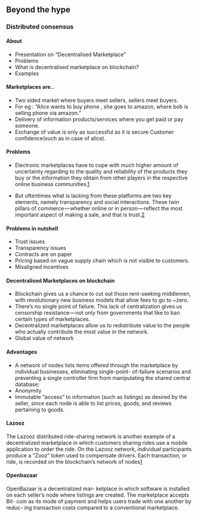 ## Beyond the hype
### Distributed consensus

#### About
- Presentation on “Decentralised Marketplace”
- Problems
- What is decentralised marketplace on blockchain?
- Examples

#### Marketplaces are..
- Two sided market where buyers meet sellers, sellers meet buyers. 
- For eg : “Alice wants to buy phone , she goes to amazon, where bob is selling phone via amazon.”
- Delivery of information products/services  where you get paid or pay someone.
- Exchange of value is only as successful as it is secure Customer confidence(such as in case of alice).


#### Problems
- Electronic marketplaces have to cope with much higher amount of uncertainty regarding to the quality and reliability of the products they buy or the information they obtain from other players in the respective online business communities.[1](https://s3.amazonaws.com/academia.edu.documents/31004192/xiong02building.pdf?AWSAccessKeyId=AKIAIWOWYYGZ2Y53UL3A&Expires=1525817316&Signature=VNBrfsDmTwZ6DfO%2B6xpV1kxmdYo%3D&response-content-disposition=inline%3B%20filename%3DBuilding_Trust_in_Decentralized_Peer-to-.pdf)

- But oftentimes what is lacking from these platforms are two key elements, namely transparency and social interactions. These twin pillars of commerce — whether online or in person — reflect the most important aspect of making a sale, and that is trust.[2](https://medium.com/@ecomloop/problems-with-centralized-marketplaces-820afab49c34)



#### Problems in nutshell	
- Trust issues 
- Transparency issues 
- Contracts are on paper
- Pricing based on vague supply chain which is not visible to customers.
- Misaligned incentives


#### Decentralised Marketplaces on blockchain
- Blockchain gives us a chance to cut out those rent-seeking middlemen, with revolutionary new business models that allow fees to go to ~zero.
- There’s no single point of failure. This lack of centralization gives us censorship resistance — not only from governments that like to ban certain types of marketplaces.
- Decentralized marketplaces allow us to redistribute value to the people who actually contribute the most value in the network.
- Global value of network 


#### Advantages
- A network of nodes lists items offered through the marketplace by individual businesses, eliminating single-point- of-failure scenarios and preventing a single controller firm from manipulating the shared central database;
- Anonymity
- Immutable  “access” to information (such as listings) as desired by the seller, since each node is able to list prices, goods, and reviews pertaining to goods.


#### Lazooz 
The Lazooz distributed ride-sharing network is another example of a decentralized marketplace in which customers sharing rides use a mobile application to order the ride. On the Lazooz network, individual participants produce a “Zooz” token used to compensate drivers. Each transaction, or ride, is recorded on the blockchain’s network of nodes[1](https://cacm.acm.org/magazines/2018/1/223888-decentralized-blockchain-based-electronic-marketplaces/abstract)

#### Openbazaar
OpenBazaar is a decentralized mar- ketplace in which software is installed on each seller’s node where listings are created. The marketplace accepts Bit- coin as its mode of payment and helps users trade with one another by reduc- ing transaction costs compared to a conventional marketplace.


